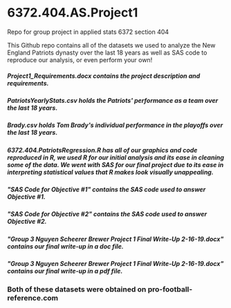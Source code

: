 # 6372.404.AS.Project1
Repo for group project in applied stats 6372 section 404

This Github repo contains all of the datasets we used to analyze the New England Patriots dynasty over the last 18 years as well as SAS code to reproduce our analysis, or even perform your own!

##### Project1_Requirements.docx contains the project description and requirements.

##### PatriotsYearlyStats.csv holds the Patriots' performance as a team over the last 18 years.
##### Brady.csv holds Tom Brady's individual performance in the playoffs over the last 18 years.

##### 6372.404.PatriotsRegression.R has all of our graphics and code reproduced in R, we used R for our initial analysis and its ease in cleaning some of the data.  We went with SAS for our final project due to its ease in interpreting statistical values that R makes look visually unappealing.

##### "SAS Code for Objective #1" contains the SAS code used to answer Objective #1.
##### "SAS Code for Objective #2" contains the SAS code used to answer Objective #2.

##### "Group 3 Nguyen Scheerer Brewer Project 1 Final Write-Up 2-16-19.docx" contains our final write-up in a doc file.
##### "Group 3 Nguyen Scheerer Brewer Project 1 Final Write-Up 2-16-19.docx" contains our final write-up in a pdf file.

### Both of these datasets were obtained on pro-football-reference.com
